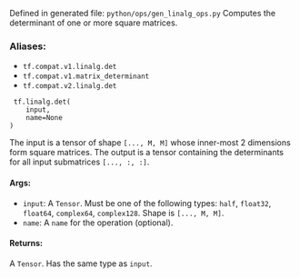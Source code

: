Defined in generated file: `python/ops/gen_linalg_ops.py`
Computes the determinant of one or more square matrices.
### Aliases:
- `tf.compat.v1.linalg.det`
- `tf.compat.v1.matrix_determinant`
- `tf.compat.v2.linalg.det`

```
 tf.linalg.det(
    input,
    name=None
)
```
The input is a tensor of shape `[..., M, M]` whose inner-most 2 dimensions form square matrices. The output is a tensor containing the determinants for all input submatrices `[..., :, :]`.
#### Args:
- `input`: A `Tensor`. Must be one of the following types: `half`, `float32`, `float64`, `complex64`, `complex128`. Shape is `[..., M, M]`.
- `name`: A `name` for the operation (optional).
#### Returns:
A `Tensor`. Has the same type as `input`.
